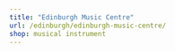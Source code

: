 ```yaml
---
title: "Edinburgh Music Centre"
url: /edinburgh/edinburgh-music-centre/
shop: musical instrument
---
```

